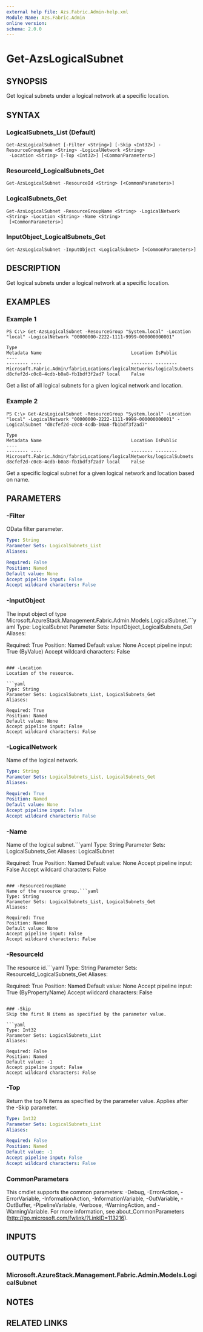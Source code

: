 ```yaml
---
external help file: Azs.Fabric.Admin-help.xml
Module Name: Azs.Fabric.Admin
online version: 
schema: 2.0.0
---
```


# Get-AzsLogicalSubnet

## SYNOPSIS
Get logical subnets under a logical network at a specific location.

## SYNTAX

### LogicalSubnets_List (Default)
```
Get-AzsLogicalSubnet [-Filter <String>] [-Skip <Int32>] -ResourceGroupName <String> -LogicalNetwork <String>
 -Location <String> [-Top <Int32>] [<CommonParameters>]
```

### ResourceId_LogicalSubnets_Get
```
Get-AzsLogicalSubnet -ResourceId <String> [<CommonParameters>]
```

### LogicalSubnets_Get
```
Get-AzsLogicalSubnet -ResourceGroupName <String> -LogicalNetwork <String> -Location <String> -Name <String>
 [<CommonParameters>]
```

### InputObject_LogicalSubnets_Get
```
Get-AzsLogicalSubnet -InputObject <LogicalSubnet> [<CommonParameters>]
```

## DESCRIPTION
Get logical subnets under a logical network at a specific location.

## EXAMPLES

### Example 1
```
PS C:\> Get-AzsLogicalSubnet -ResourceGroup "System.local" -Location "local" -LogicalNetwork "00000000-2222-1111-9999-000000000001"

Type                                                                  Metadata Name                                 Location IsPublic
----                                                                  -------- ----                                 -------- --------
Microsoft.Fabric.Admin/fabricLocations/logicalNetworks/logicalSubnets          d8cfef2d-c0c8-4cdb-b0a8-fb1bdf3f2ad7 local    False
```

Get a list of all logical subnets for a given logical network and location.

### Example 2
```
PS C:\> Get-AzsLogicalSubnet -ResourceGroup "System.local" -Location "local" -LogicalNetwork "00000000-2222-1111-9999-000000000001" -LogicalSubnet "d8cfef2d-c0c8-4cdb-b0a8-fb1bdf3f2ad7"

Type                                                                  Metadata Name                                 Location IsPublic
----                                                                  -------- ----                                 -------- --------
Microsoft.Fabric.Admin/fabricLocations/logicalNetworks/logicalSubnets          d8cfef2d-c0c8-4cdb-b0a8-fb1bdf3f2ad7 local    False
```

Get a specific logical subnet for a given logical network and location based on name.

## PARAMETERS

### -Filter
OData filter parameter.

```yaml
Type: String
Parameter Sets: LogicalSubnets_List
Aliases: 

Required: False
Position: Named
Default value: None
Accept pipeline input: False
Accept wildcard characters: False
```

### -InputObject
The input object of type Microsoft.AzureStack.Management.Fabric.Admin.Models.LogicalSubnet.```yaml
Type: LogicalSubnet
Parameter Sets: InputObject_LogicalSubnets_Get
Aliases: 

Required: True
Position: Named
Default value: None
Accept pipeline input: True (ByValue)
Accept wildcard characters: False
```

### -Location
Location of the resource.

```yaml
Type: String
Parameter Sets: LogicalSubnets_List, LogicalSubnets_Get
Aliases: 

Required: True
Position: Named
Default value: None
Accept pipeline input: False
Accept wildcard characters: False
```

### -LogicalNetwork
Name of the logical network.

```yaml
Type: String
Parameter Sets: LogicalSubnets_List, LogicalSubnets_Get
Aliases: 

Required: True
Position: Named
Default value: None
Accept pipeline input: False
Accept wildcard characters: False
```

### -Name
Name of the logical subnet.```yaml
Type: String
Parameter Sets: LogicalSubnets_Get
Aliases: LogicalSubnet

Required: True
Position: Named
Default value: None
Accept pipeline input: False
Accept wildcard characters: False
```

### -ResourceGroupName
Name of the resource group.```yaml
Type: String
Parameter Sets: LogicalSubnets_List, LogicalSubnets_Get
Aliases: 

Required: True
Position: Named
Default value: None
Accept pipeline input: False
Accept wildcard characters: False
```

### -ResourceId
The resource id.```yaml
Type: String
Parameter Sets: ResourceId_LogicalSubnets_Get
Aliases: 

Required: True
Position: Named
Default value: None
Accept pipeline input: True (ByPropertyName)
Accept wildcard characters: False
```

### -Skip
Skip the first N items as specified by the parameter value.

```yaml
Type: Int32
Parameter Sets: LogicalSubnets_List
Aliases: 

Required: False
Position: Named
Default value: -1
Accept pipeline input: False
Accept wildcard characters: False
```

### -Top
Return the top N items as specified by the parameter value.
Applies after the -Skip parameter.

```yaml
Type: Int32
Parameter Sets: LogicalSubnets_List
Aliases: 

Required: False
Position: Named
Default value: -1
Accept pipeline input: False
Accept wildcard characters: False
```

### CommonParameters
This cmdlet supports the common parameters: -Debug, -ErrorAction, -ErrorVariable, -InformationAction, -InformationVariable, -OutVariable, -OutBuffer, -PipelineVariable, -Verbose, -WarningAction, and -WarningVariable. For more information, see about_CommonParameters (http://go.microsoft.com/fwlink/?LinkID=113216).

## INPUTS

## OUTPUTS

### Microsoft.AzureStack.Management.Fabric.Admin.Models.LogicalSubnet

## NOTES

## RELATED LINKS

